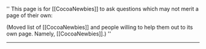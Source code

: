''
This page is for [[CocoaNewbies]] to ask questions which may not merit a page of their own:

(Moved list of [[CocoaNewbies]] and people willing to help them out to its own page. Namely, [[CocoaNewbies]].)
''

----